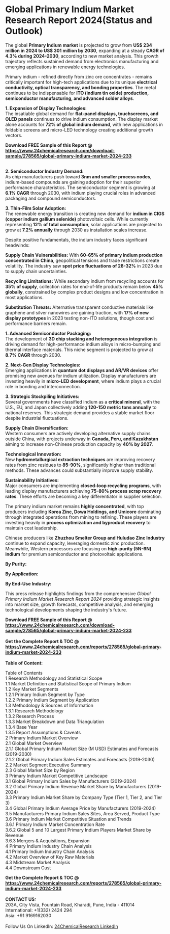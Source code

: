 <h1>Global Primary Indium Market Research Report 2024(Status and Outlook)</h1><p>The global <strong>Primary Indium market</strong> is projected to grow from <strong>US$ 234 million in 2024 to US$ 301 million by 2030</strong>, expanding at a steady <strong>CAGR of 4.3% during 2024-2030</strong>, according to new market analysis. This growth trajectory reflects sustained demand from electronics manufacturing and emerging applications in renewable energy technologies.</p><p>Primary indium - refined directly from zinc ore concentrates - remains critically important for high-tech applications due to its unique <strong>electrical conductivity, optical transparency, and bonding properties</strong>. The metal continues to be indispensable for <strong>ITO (indium tin oxide) production, semiconductor manufacturing, and advanced solder alloys</strong>.</p><p><strong>1. Expansion of Display Technologies:</strong><br>
The insatiable global demand for <strong>flat-panel displays, touchscreens, and OLED panels</strong> continues to drive indium consumption. The display market alone accounts for <strong>72% of global indium demand</strong>, with new applications in foldable screens and micro-LED technology creating additional growth vectors.</p><div><b>Download FREE Sample of this Report @ 
            <a href="https://www.24chemicalresearch.com/download-sample/278565/global-primary-indium-market-2024-233">
            https://www.24chemicalresearch.com/download-sample/278565/global-primary-indium-market-2024-233</a></b></div><br><p><strong>2. Semiconductor Industry Demand:</strong><br>
As chip manufacturers push toward <strong>3nm and smaller process nodes</strong>, indium-based compounds are gaining adoption for their superior performance characteristics. The semiconductor segment is growing at <strong>6.1% CAGR</strong> through 2030, with indium playing crucial roles in advanced packaging and compound semiconductors.</p><p><strong>3. Thin-Film Solar Adoption:</strong><br>
The renewable energy transition is creating new demand for <strong>indium in CIGS (copper indium gallium selenide)</strong> photovoltaic cells. While currently representing <strong>12% of total consumption</strong>, solar applications are projected to grow at <strong>7.2% annually</strong> through 2030 as installation scales increase.</p><p>Despite positive fundamentals, the indium industry faces significant headwinds:</p><p><strong>Supply Chain Vulnerabilities:</strong> With <strong>60-65% of primary indium production concentrated in China</strong>, geopolitical tensions and trade restrictions create volatility. The industry saw <strong>spot price fluctuations of 28-32%</strong> in 2023 due to supply chain uncertainties.</p><p><strong>Recycling Limitations:</strong> While secondary indium from recycling accounts for <strong>35% of supply</strong>, collection rates for end-of-life products remain below <strong>45% globally</strong>, constrained by complex product designs and low concentration in most applications.</p><p><strong>Substitution Threats:</strong> Alternative transparent conductive materials like graphene and silver nanowires are gaining traction, with <strong>17% of new display prototypes</strong> in 2023 testing non-ITO solutions, though cost and performance barriers remain.</p><p><strong>1. Advanced Semiconductor Packaging:</strong><br>
The development of <strong>3D chip stacking and heterogeneous integration</strong> is driving demand for high-performance indium alloys in micro-bumping and thermal interface materials. This niche segment is projected to grow at <strong>8.7% CAGR</strong> through 2030.</p><p><strong>2. Next-Gen Display Technologies:</strong><br>
Emerging applications in <strong>quantum dot displays and AR/VR devices</strong> offer promising new avenues for indium utilization. Display manufacturers are investing heavily in <strong>micro-LED development</strong>, where indium plays a crucial role in bonding and interconnection.</p><p><strong>3. Strategic Stockpiling Initiatives:</strong><br>
Several governments have classified indium as a <strong>critical mineral</strong>, with the U.S., EU, and Japan collectively adding <strong>120-150 metric tons annually</strong> to national reserves. This strategic demand provides a stable market floor despite industrial fluctuations.</p><p><strong>Supply Chain Diversification:</strong><br>
    Western consumers are actively developing alternative supply chains outside China, with projects underway in <strong>Canada, Peru, and Kazakhstan</strong> aiming to increase non-Chinese production capacity by <strong>40% by 2027</strong>.</p><p><strong>Technological Innovation:</strong><br>
    New <strong>hydrometallurgical extraction techniques</strong> are improving recovery rates from zinc residues to <strong>85-90%</strong>, significantly higher than traditional methods. These advances could substantially improve supply stability.</p><p><strong>Sustainability Initiatives:</strong><br>
    Major consumers are implementing <strong>closed-loop recycling programs</strong>, with leading display manufacturers achieving <strong>75-80% process scrap recovery rates</strong>. These efforts are becoming a key differentiator in supplier selection.</p><p>The primary indium market remains <strong>highly concentrated</strong>, with top producers including <strong>Korea Zinc, Dowa Holdings, and Umicore</strong> dominating through integrated operations from mining to refining. These players are investing heavily in <strong>process optimization and byproduct recovery</strong> to maintain cost leadership.</p><p>Chinese producers like <strong>Zhuzhou Smelter Group and Huludao Zinc Industry</strong> continue to expand capacity, leveraging domestic zinc production. Meanwhile, Western processors are focusing on <strong>high-purity (5N-6N) indium</strong> for premium semiconductor and photovoltaic applications.</p><p><strong>By Purity:</strong></p><p><strong>By Application:</strong></p><p><strong>By End-Use Industry:</strong></p><p>This press release highlights findings from the comprehensive <em>Global Primary Indium Market Research Report 2024</em> providing strategic insights into market size, growth forecasts, competitive analysis, and emerging technological developments shaping the industry's future.</p><div><b>Download FREE Sample of this Report @ 
            <a href="https://www.24chemicalresearch.com/download-sample/278565/global-primary-indium-market-2024-233">
            https://www.24chemicalresearch.com/download-sample/278565/global-primary-indium-market-2024-233</a></b></div><br><div><b>Get the Complete Report & TOC @ 
            <a href="https://www.24chemicalresearch.com/reports/278565/global-primary-indium-market-2024-233">
            https://www.24chemicalresearch.com/reports/278565/global-primary-indium-market-2024-233</a></b></div><br>
            <b>Table of Content:</b><p>Table of Contents<br />
1 Research Methodology and Statistical Scope<br />
1.1 Market Definition and Statistical Scope of Primary Indium<br />
1.2 Key Market Segments<br />
1.2.1 Primary Indium Segment by Type<br />
1.2.2 Primary Indium Segment by Application<br />
1.3 Methodology & Sources of Information<br />
1.3.1 Research Methodology<br />
1.3.2 Research Process<br />
1.3.3 Market Breakdown and Data Triangulation<br />
1.3.4 Base Year<br />
1.3.5 Report Assumptions & Caveats<br />
2 Primary Indium Market Overview<br />
2.1 Global Market Overview<br />
2.1.1 Global Primary Indium Market Size (M USD) Estimates and Forecasts (2019-2030)<br />
2.1.2 Global Primary Indium Sales Estimates and Forecasts (2019-2030)<br />
2.2 Market Segment Executive Summary<br />
2.3 Global Market Size by Region<br />
3 Primary Indium Market Competitive Landscape<br />
3.1 Global Primary Indium Sales by Manufacturers (2019-2024)<br />
3.2 Global Primary Indium Revenue Market Share by Manufacturers (2019-2024)<br />
3.3 Primary Indium Market Share by Company Type (Tier 1, Tier 2, and Tier 3)<br />
3.4 Global Primary Indium Average Price by Manufacturers (2019-2024)<br />
3.5 Manufacturers Primary Indium Sales Sites, Area Served, Product Type<br />
3.6 Primary Indium Market Competitive Situation and Trends<br />
3.6.1 Primary Indium Market Concentration Rate<br />
3.6.2 Global 5 and 10 Largest Primary Indium Players Market Share by Revenue<br />
3.6.3 Mergers & Acquisitions, Expansion<br />
4 Primary Indium Industry Chain Analysis<br />
4.1 Primary Indium Industry Chain Analysis<br />
4.2 Market Overview of Key Raw Materials<br />
4.3 Midstream Market Analysis<br />
4.4 Downstream Cust</p><div><b>Get the Complete Report & TOC @ 
            <a href="https://www.24chemicalresearch.com/reports/278565/global-primary-indium-market-2024-233">
            https://www.24chemicalresearch.com/reports/278565/global-primary-indium-market-2024-233</a></b></div><br><b>CONTACT US:</b><br>
            203A, City Vista, Fountain Road, Kharadi, Pune, India - 411014<br>
            International: +1(332) 2424 294<br>
            Asia: +91 9169162030 <br><br>
            Follow Us On LinkedIn: <a href="https://www.linkedin.com/company/24chemicalresearch/">24ChemicalResearch LinkedIn</a>